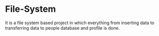 # File-System

It is a file system based project in which everything from inserting data to transferring data to people database and profile is done.
